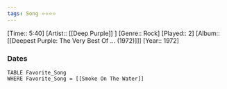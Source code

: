 ```yaml
---
tags: Song ⭐⭐⭐⭐ 
---
```

[Time:: 5:40]
[Artist:: [[Deep Purple]] ]
[Genre:: Rock]
[Played:: 2]
[Album:: [[Deepest Purple: The Very Best Of ... (1972)]]]
[Year:: 1972]
### Dates
````dataview
TABLE Favorite_Song
WHERE Favorite_Song = [[Smoke On The Water]]
````